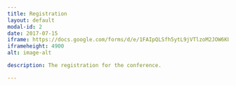 ```yaml
---
title: Registration
layout: default
modal-id: 2
date: 2017-07-15
iframe: https://docs.google.com/forms/d/e/1FAIpQLSfh5ytL9jVTlzoM2JOW6KUXcouw0wXPhv7KMQMsBP3HKoyNrw/viewform?embedded=true
iframeheight: 4900
alt: image-alt

description: The registration for the conference.

---
```

